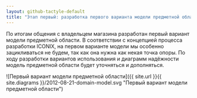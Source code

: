 ```yaml
---
layout: github-tactyle-default
title: "Этап первый: разработка первого варианта модели предметной области"
---
```

По итогам общения с владельцем магазина разработан первый вариант модели предметной области. В соответствии с концепцией процесса разработки ICONIX, на первом варианте модели мы особенно зацикливаться не будем, так как она нужна как некая точка опоры. По ходу разработки вариантов использования и диаграмм надёжности модель предметной области будет уточняться и дополняться.

![Первый вариант модели предметной области]({{ site.url }}{{ site.diagrams }}/2012-08-21-domain-model.svg "Первый вариант модели предметной области")

